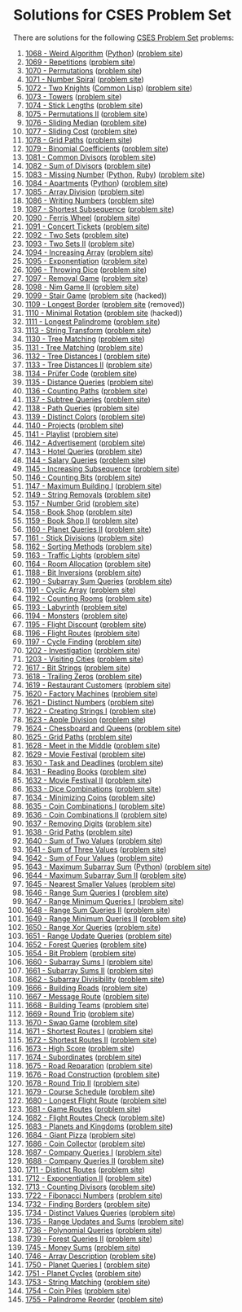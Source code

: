 # Solutions for CSES Problem Set

There are solutions for the following [CSES Problem Set](https://cses.fi/problemset/list/) problems:

1. [1068 - Weird Algorithm](1068.cc) ([Python](1068.py)) ([problem site](https://cses.fi/problemset/task/1068))
1. [1069 - Repetitions](1069.cc) ([problem site](https://cses.fi/problemset/task/1069))
1. [1070 - Permutations](1070.cc) ([problem site](https://cses.fi/problemset/task/1070))
1. [1071 - Number Spiral](1071.cc) ([problem site](https://cses.fi/problemset/task/1071))
1. [1072 - Two Knights](1072.cc) ([Common Lisp](1072.lisp)) ([problem site](https://cses.fi/problemset/task/1072))
1. [1073 - Towers](1073.cc) ([problem site](https://cses.fi/problemset/task/1073))
1. [1074 - Stick Lengths](1074.cc) ([problem site](https://cses.fi/problemset/task/1074))
1. [1075 - Permutations II](1075.cc) ([problem site](https://cses.fi/problemset/task/1075))
1. [1076 - Sliding Median](1076.cc) ([problem site](https://cses.fi/problemset/task/1076))
1. [1077 - Sliding Cost](1077.cc) ([problem site](https://cses.fi/problemset/task/1077))
1. [1078 - Grid Paths](1078.cc) ([problem site](https://cses.fi/problemset/task/1078))
1. [1079 - Binomial Coefficients](1079.cc) ([problem site](https://cses.fi/problemset/task/1079))
1. [1081 - Common Divisors](1081.cc) ([problem site](https://cses.fi/problemset/task/1081))
1. [1082 - Sum of Divisors](1082.cc) ([problem site](https://cses.fi/problemset/task/1082))
1. [1083 - Missing Number](1083.cc) ([Python](1083.py), [Ruby](1083.rb)) ([problem site](https://cses.fi/problemset/task/1083))
1. [1084 - Apartments](1084.cc) ([Python](1084.py)) ([problem site](https://cses.fi/problemset/task/1084))
1. [1085 - Array Division](1085.cc) ([problem site](https://cses.fi/problemset/task/1085))
1. [1086 - Writing Numbers](1086.cc) ([problem site](https://cses.fi/problemset/task/1086))
1. [1087 - Shortest Subsequence](1087.cc) ([problem site](https://cses.fi/problemset/task/1087))
1. [1090 - Ferris Wheel](1090.cc) ([problem site](https://cses.fi/problemset/task/1090))
1. [1091 - Concert Tickets](1091.cc) ([problem site](https://cses.fi/problemset/task/1091))
1. [1092 - Two Sets](1092.cc) ([problem site](https://cses.fi/problemset/task/1092))
1. [1093 - Two Sets II](1093.cc) ([problem site](https://cses.fi/problemset/task/1093))
1. [1094 - Increasing Array](1094.cc) ([problem site](https://cses.fi/problemset/task/1094))
1. [1095 - Exponentiation](1095.cc) ([problem site](https://cses.fi/problemset/task/1095))
1. [1096 - Throwing Dice](1096.cc) ([problem site](https://cses.fi/problemset/task/1096))
1. [1097 - Removal Game](1097.cc) ([problem site](https://cses.fi/problemset/task/1097))
1. [1098 - Nim Game II](1098.cc) ([problem site](https://cses.fi/problemset/task/1098))
1. [1099 - Stair Game](1099.cc) ([problem site](https://cses.fi/problemset/task/1099) (hacked))
1. [1109 - Longest Border](1109.cc) ([problem site](https://web.archive.org/web/20181030143432/https://cses.fi/problemset/task/1109) (removed))
1. [1110 - Minimal Rotation](1110.cc) ([problem site](https://cses.fi/problemset/task/1110) (hacked))
1. [1111 - Longest Palindrome](1111.cc) ([problem site](https://cses.fi/problemset/task/1111))
1. [1113 - String Transform](1113.cc) ([problem site](https://cses.fi/problemset/task/1113))
1. [1130 - Tree Matching](1130.cc) ([problem site](https://cses.fi/problemset/task/1130))
1. [1131 - Tree Matching](1131.cc) ([problem site](https://cses.fi/problemset/task/1131))
1. [1132 - Tree Distances I](1132.cc) ([problem site](https://cses.fi/problemset/task/1132))
1. [1133 - Tree Distances II](1133.cc) ([problem site](https://cses.fi/problemset/task/1133))
1. [1134 - Prüfer Code](1134.cc) ([problem site](https://cses.fi/problemset/task/1134))
1. [1135 - Distance Queries](1135.cc) ([problem site](https://cses.fi/problemset/task/1135))
1. [1136 - Counting Paths](1136.cc) ([problem site](https://cses.fi/problemset/task/1136))
1. [1137 - Subtree Queries](1137.cc) ([problem site](https://cses.fi/problemset/task/1137))
1. [1138 - Path Queries](1138.cc) ([problem site](https://cses.fi/problemset/task/1138))
1. [1139 - Distinct Colors](1139.cc) ([problem site](https://cses.fi/problemset/task/1139))
1. [1140 - Projects](1140.cc) ([problem site](https://cses.fi/problemset/task/1140))
1. [1141 - Playlist](1141.cc) ([problem site](https://cses.fi/problemset/task/1141))
1. [1142 - Advertisement](1142.cc) ([problem site](https://cses.fi/problemset/task/1142))
1. [1143 - Hotel Queries](1143.cc) ([problem site](https://cses.fi/problemset/task/1143))
1. [1144 - Salary Queries](1144.cc) ([problem site](https://cses.fi/problemset/task/1144))
1. [1145 - Increasing Subsequence](1145.cc) ([problem site](https://cses.fi/problemset/task/1145))
1. [1146 - Counting Bits](1146.cc) ([problem site](https://cses.fi/problemset/task/1146))
1. [1147 - Maximum Building I](1147.cc) ([problem site](https://cses.fi/problemset/task/1147))
1. [1149 - String Removals](1149.cc) ([problem site](https://cses.fi/problemset/task/1149))
1. [1157 - Number Grid](1157.cc) ([problem site](https://cses.fi/problemset/task/1157))
1. [1158 - Book Shop](1158.cc) ([problem site](https://cses.fi/problemset/task/1158))
1. [1159 - Book Shop II](1159.cc) ([problem site](https://cses.fi/problemset/task/1159))
1. [1160 - Planet Queries II](1160.cc) ([problem site](https://cses.fi/problemset/task/1160))
1. [1161 - Stick Divisions](1161.cc) ([problem site](https://cses.fi/problemset/task/1161))
1. [1162 - Sorting Methods](1162.cc) ([problem site](https://cses.fi/problemset/task/1162))
1. [1163 - Traffic Lights](1163.cc) ([problem site](https://cses.fi/problemset/task/1163))
1. [1164 - Room Allocation](1164.cc) ([problem site](https://cses.fi/problemset/task/1164))
1. [1188 - Bit Inversions](1188.cc) ([problem site](https://cses.fi/problemset/task/1188))
1. [1190 - Subarray Sum Queries](1190.cc) ([problem site](https://cses.fi/problemset/task/1190))
1. [1191 - Cyclic Array](1191.cc) ([problem site](https://cses.fi/problemset/task/1191))
1. [1192 - Counting Rooms](1192.cc) ([problem site](https://cses.fi/problemset/task/1192))
1. [1193 - Labyrinth](1193.cc) ([problem site](https://cses.fi/problemset/task/1193))
1. [1194 - Monsters](1194.cc) ([problem site](https://cses.fi/problemset/task/1194))
1. [1195 - Flight Discount](1195.cc) ([problem site](https://cses.fi/problemset/task/1195))
1. [1196 - Flight Routes](1196.cc) ([problem site](https://cses.fi/problemset/task/1196))
1. [1197 - Cycle Finding](1197.cc) ([problem site](https://cses.fi/problemset/task/1197))
1. [1202 - Investigation](1202.cc) ([problem site](https://cses.fi/problemset/task/1202))
1. [1203 - Visiting Cities](1203.cc) ([problem site](https://cses.fi/problemset/task/1203))
1. [1617 - Bit Strings](1617.cc) ([problem site](https://cses.fi/problemset/task/1617))
1. [1618 - Trailing Zeros](1618.cc) ([problem site](https://cses.fi/problemset/task/1618))
1. [1619 - Restaurant Customers](1619.cc) ([problem site](https://cses.fi/problemset/task/1619))
1. [1620 - Factory Machines](1620.cc) ([problem site](https://cses.fi/problemset/task/1620))
1. [1621 - Distinct Numbers](1621.cc) ([problem site](https://cses.fi/problemset/task/1621))
1. [1622 - Creating Strings I](1622.cc) ([problem site](https://cses.fi/problemset/task/1622))
1. [1623 - Apple Division](1623.cc) ([problem site](https://cses.fi/problemset/task/1623))
1. [1624 - Chessboard and Queens](1624.cc) ([problem site](https://cses.fi/problemset/task/1624))
1. [1625 - Grid Paths](1625.cc) ([problem site](https://cses.fi/problemset/task/1625))
1. [1628 - Meet in the Middle](1628.cc) ([problem site](https://cses.fi/problemset/task/1628))
1. [1629 - Movie Festival](1629.cc) ([problem site](https://cses.fi/problemset/task/1629))
1. [1630 - Task and Deadlines](1630.cc) ([problem site](https://cses.fi/problemset/task/1630))
1. [1631 - Reading Books](1631.cc) ([problem site](https://cses.fi/problemset/task/1631))
1. [1632 - Movie Festival II](1632.cc) ([problem site](https://cses.fi/problemset/task/1632))
1. [1633 - Dice Combinations](1633.cc) ([problem site](https://cses.fi/problemset/task/1633))
1. [1634 - Minimizing Coins](1634.cc) ([problem site](https://cses.fi/problemset/task/1634))
1. [1635 - Coin Combinations I](1635.cc) ([problem site](https://cses.fi/problemset/task/1635))
1. [1636 - Coin Combinations II](1636.cc) ([problem site](https://cses.fi/problemset/task/1636))
1. [1637 - Removing Digits](1637.cc) ([problem site](https://cses.fi/problemset/task/1637))
1. [1638 - Grid Paths](1638.cc) ([problem site](https://cses.fi/problemset/task/1638))
1. [1640 - Sum of Two Values](1640.cc) ([problem site](https://cses.fi/problemset/task/1640))
1. [1641 - Sum of Three Values](1641.cc) ([problem site](https://cses.fi/problemset/task/1641))
1. [1642 - Sum of Four Values](1642.cc) ([problem site](https://cses.fi/problemset/task/1642))
1. [1643 - Maximum Subarray Sum](1643.cc) ([Python](1643.py)) ([problem site](https://cses.fi/problemset/task/1643))
1. [1644 - Maximum Subarray Sum II](1644.cc) ([problem site](https://cses.fi/problemset/task/1644))
1. [1645 - Nearest Smaller Values](1645.cc) ([problem site](https://cses.fi/problemset/task/1645))
1. [1646 - Range Sum Queries I](1646.cc) ([problem site](https://cses.fi/problemset/task/1646))
1. [1647 - Range Minimum Queries I](1647.cc) ([problem site](https://cses.fi/problemset/task/1647))
1. [1648 - Range Sum Queries II](1648.cc) ([problem site](https://cses.fi/problemset/task/1648))
1. [1649 - Range Minimum Queries II](1649.cc) ([problem site](https://cses.fi/problemset/task/1649))
1. [1650 - Range Xor Queries](1650.cc) ([problem site](https://cses.fi/problemset/task/1650))
1. [1651 - Range Update Queries](1651.cc) ([problem site](https://cses.fi/problemset/task/1651))
1. [1652 - Forest Queries](1652.cc) ([problem site](https://cses.fi/problemset/task/1652))
1. [1654 - Bit Problem](1654.cc) ([problem site](https://cses.fi/problemset/task/1654))
1. [1660 - Subarray Sums I](1660.cc) ([problem site](https://cses.fi/problemset/task/1660))
1. [1661 - Subarray Sums II](1661.cc) ([problem site](https://cses.fi/problemset/task/1661))
1. [1662 - Subarray Divisibility](1661.cc) ([problem site](https://cses.fi/problemset/task/1662))
1. [1666 - Building Roads](1666.cc) ([problem site](https://cses.fi/problemset/task/1666))
1. [1667 - Message Route](1667.cc) ([problem site](https://cses.fi/problemset/task/1667))
1. [1668 - Building Teams](1668.cc) ([problem site](https://cses.fi/problemset/task/1668))
1. [1669 - Round Trip](1669.cc) ([problem site](https://cses.fi/problemset/task/1669))
1. [1670 - Swap Game](1670.cc) ([problem site](https://cses.fi/problemset/task/1670))
1. [1671 - Shortest Routes I](1671.cc) ([problem site](https://cses.fi/problemset/task/1671))
1. [1672 - Shortest Routes II](1672.cc) ([problem site](https://cses.fi/problemset/task/1672))
1. [1673 - High Score](1673.cc) ([problem site](https://cses.fi/problemset/task/1673))
1. [1674 - Subordinates](1674.cc) ([problem site](https://cses.fi/problemset/task/1674))
1. [1675 - Road Reparation](1675.cc) ([problem site](https://cses.fi/problemset/task/1675))
1. [1676 - Road Construction](1676.cc) ([problem site](https://cses.fi/problemset/task/1676))
1. [1678 - Round Trip II](1678.cc) ([problem site](https://cses.fi/problemset/task/1678))
1. [1679 - Course Schedule](1679.cc) ([problem site](https://cses.fi/problemset/task/1679))
1. [1680 - Longest Flight Route](1680.cc) ([problem site](https://cses.fi/problemset/task/1680))
1. [1681 - Game Routes](1681.cc) ([problem site](https://cses.fi/problemset/task/1681))
1. [1682 - Flight Routes Check](1682.cc) ([problem site](https://cses.fi/problemset/task/1682))
1. [1683 - Planets and Kingdoms](1683.cc) ([problem site](https://cses.fi/problemset/task/1683))
1. [1684 - Giant Pizza](1684.cc) ([problem site](https://cses.fi/problemset/task/1684))
1. [1686 - Coin Collector](1686.cc) ([problem site](https://cses.fi/problemset/task/1686))
1. [1687 - Company Queries I](1687.cc) ([problem site](https://cses.fi/problemset/task/1687))
1. [1688 - Company Queries II](1688.cc) ([problem site](https://cses.fi/problemset/task/1688))
1. [1711 - Distinct Routes](1711.cc) ([problem site](https://cses.fi/problemset/task/1711))
1. [1712 - Exponentiation II](1712.cc) ([problem site](https://cses.fi/problemset/task/1712))
1. [1713 - Counting Divisors](1713.cc) ([problem site](https://cses.fi/problemset/task/1713))
1. [1722 - Fibonacci Numbers](1722.cc) ([problem site](https://cses.fi/problemset/task/1722))
1. [1732 - Finding Borders](1732.cc) ([problem site](https://cses.fi/problemset/task/1732))
1. [1734 - Distinct Values Queries](1734.cc) ([problem site](https://cses.fi/problemset/task/1734))
1. [1735 - Range Updates and Sums](1735.cc) ([problem site](https://cses.fi/problemset/task/1735))
1. [1736 - Polynomial Queries](1736.cc) ([problem site](https://cses.fi/problemset/task/1736))
1. [1739 - Forest Queries II](1739.cc) ([problem site](https://cses.fi/problemset/task/1739))
1. [1745 - Money Sums](1745.cc) ([problem site](https://cses.fi/problemset/task/1745))
1. [1746 - Array Description](1746.cc) ([problem site](https://cses.fi/problemset/task/1746))
1. [1750 - Planet Queries I](1750.cc) ([problem site](https://cses.fi/problemset/task/1750))
1. [1751 - Planet Cycles](1751.cc) ([problem site](https://cses.fi/problemset/task/1751))
1. [1753 - String Matching](1753.cc) ([problem site](https://cses.fi/problemset/task/1753))
1. [1754 - Coin Piles](1754.cc) ([problem site](https://cses.fi/problemset/task/1754))
1. [1755 - Palindrome Reorder](1755.cc) ([problem site](https://cses.fi/problemset/task/1755))
